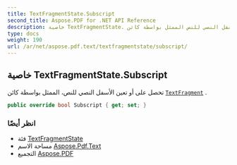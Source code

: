 ```yaml
---
title: TextFragmentState.Subscript
second_title: Aspose.PDF for .NET API Reference
description: خاصية TextFragmentState. تحصل على أو تعين الأسفل النصي للنص الممثل بواسطة كائن TextFragment
type: docs
weight: 190
url: /ar/net/aspose.pdf.text/textfragmentstate/subscript/
---
```

## خاصية TextFragmentState.Subscript

تحصل على أو تعين الأسفل النصي للنص، الممثل بواسطة كائن [`TextFragment`](../../textfragment/) .

```csharp
public override bool Subscript { get; set; }
```

### انظر أيضًا

* فئة [TextFragmentState](../)
* مساحة الاسم [Aspose.Pdf.Text](../../../aspose.pdf.text/)
* التجميع [Aspose.PDF](../../../)